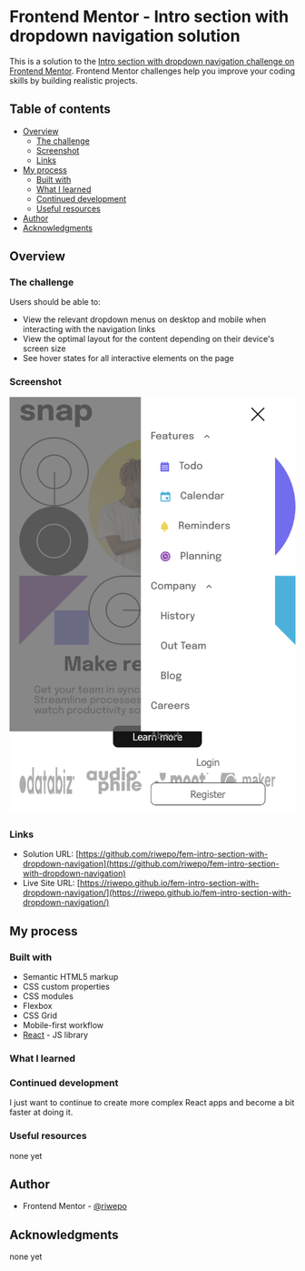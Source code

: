 # Frontend Mentor - Intro section with dropdown navigation solution

This is a solution to the [Intro section with dropdown navigation challenge on Frontend Mentor](https://www.frontendmentor.io/challenges/intro-section-with-dropdown-navigation-ryaPetHE5). Frontend Mentor challenges help you improve your coding skills by building realistic projects.

## Table of contents

- [Overview](#overview)
  - [The challenge](#the-challenge)
  - [Screenshot](#screenshot)
  - [Links](#links)
- [My process](#my-process)
  - [Built with](#built-with)
  - [What I learned](#what-i-learned)
  - [Continued development](#continued-development)
  - [Useful resources](#useful-resources)
- [Author](#author)
- [Acknowledgments](#acknowledgments)

## Overview

### The challenge

Users should be able to:

- View the relevant dropdown menus on desktop and mobile when interacting with the navigation links
- View the optimal layout for the content depending on their device's screen size
- See hover states for all interactive elements on the page

### Screenshot

![](./screenshot/screenshot.png?raw=true)

### Links

- Solution URL: [https://github.com/riwepo/fem-intro-section-with-dropdown-navigation](https://github.com/riwepo/fem-intro-section-with-dropdown-navigation)
- Live Site URL: [https://riwepo.github.io/fem-intro-section-with-dropdown-navigation/](https://riwepo.github.io/fem-intro-section-with-dropdown-navigation/)

## My process

### Built with

- Semantic HTML5 markup
- CSS custom properties
- CSS modules
- Flexbox
- CSS Grid
- Mobile-first workflow
- [React](https://reactjs.org/) - JS library

### What I learned

### Continued development

I just want to continue to create more complex React apps and become a bit faster at doing it.

### Useful resources

none yet

## Author

- Frontend Mentor - [@riwepo](https://www.frontendmentor.io/profile/riwepo)

## Acknowledgments

none yet
